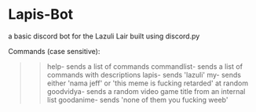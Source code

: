 # Lapis-Bot
a basic discord bot for the Lazuli Lair built using discord.py


Commands (case sensitive): 
 >>help- sends a list of commands
 >>commandlist- sends a list of commands with descriptions
 >>lapis- sends 'lazuli'
 >>my- sends either 'nama jeff' or 'this meme is fucking retarded' at random 
 >>goodvidya- sends a random video game title from an internal list
 >>goodanime- sends 'none of them you fucking weeb'
